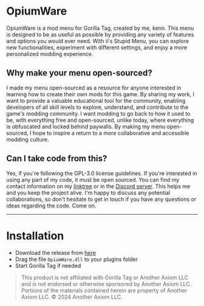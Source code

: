 # OpiumWare
OpiumWare is a mod menu for Gorilla Tag, created by me, kenn. This menu is designed to be as useful as possible by providing any variety of features and options you would ever need. With ii's Stupid Menu, you can explore new functionalities, experiment with different settings, and enjoy a more personalized modding experience.

## Why make your menu open-sourced?
I made my menu open-sourced as a resource for anyone interested in learning how to create their own mods for this game. By sharing my work, I want to provide a valuable educational tool for the community, enabling developers of all skill levels to explore, understand, and contribute to the game's modding community. I want modding to go back to how it used to be, with everything free and open-sourced, unlike today, where everything is obfuscated and locked behind paywalls. By making my menu open-sourced, I hope to inspire a return to a more collaborative and accessible modding culture.

## Can I take code from this?
Yes, if you're following the GPL-3.0 license guidelines. If you're interested in using any part of my code, it must be open sourced. You can find my contact information on my [linktree](https://linktr.ee/2kkenn) or in the [Discord server](https://discord.gg/SnrbWDZkYC). This helps me and you keep the project alive. I'm happy to discuss any potential collaborations, so don't hesitate to get in touch if you have any questions or ideas regarding the code. Come on.

---

# Installation

- Download the release from [here](https://github.com/kvzvxs/kenns.Opium.Menu/releases/latest)
- Drag the file `OpiumWare.dll` to your plugins folder
- Start Gorilla Tag if needed

> This product is not affiliated with Gorilla Tag or Another Axiom LLC and is not endorsed or otherwise sponsored by Another Axiom LLC. Portions of the materials contained herein are property of Another Axiom LLC. © 2024 Another Axiom LLC.
